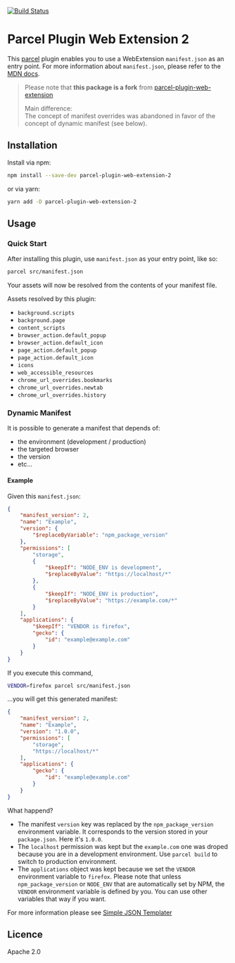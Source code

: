 [![Build Status](https://api.travis-ci.com/Cl00e9ment/parcel-plugin-web-extension.svg?branch=master)](https://travis-ci.com/Cl00e9ment/parcel-plugin-web-extension)

# Parcel Plugin Web Extension 2

This [parcel](https://github.com/parcel-bundler/parcel) plugin enables you to use a WebExtension `manifest.json` as an entry point. For more information about `manifest.json`, please refer to the [MDN docs](https://developer.mozilla.org/en-US/Add-ons/WebExtensions/manifest.json).

> Please note that **this package is a fork** from [parcel-plugin-web-extension](https://github.com/kevincharm/parcel-plugin-web-extension)
>
> Main difference:  
> The concept of manifest overrides was abandoned in favor of the concept of dynamic manifest (see below).

## Installation

Install via npm:
```sh
npm install --save-dev parcel-plugin-web-extension-2
```
or via yarn:
```sh
yarn add -D parcel-plugin-web-extension-2
```

## Usage

### Quick Start

After installing this plugin, use `manifest.json` as your entry point, like so:
```sh
parcel src/manifest.json
```
Your assets will now be resolved from the contents of your manifest file.

Assets resolved by this plugin:
- `background.scripts`
- `background.page`
- `content_scripts`
- `browser_action.default_popup`
- `browser_action.default_icon`
- `page_action.default_popup`
- `page_action.default_icon`
- `icons`
- `web_accessible_resources`
- `chrome_url_overrides.bookmarks`
- `chrome_url_overrides.newtab`
- `chrome_url_overrides.history`

### Dynamic Manifest

It is possible to generate a manifest that depends of:
- the environment (development / production)
- the targeted browser
- the version
- etc...

#### Example

Given this `manifest.json`:

```json
{
    "manifest_version": 2,
    "name": "Example",
    "version": {
        "$replaceByVariable": "npm_package_version"
    },
    "permissions": [
        "storage",
        {
            "$keepIf": "NODE_ENV is development",
            "$replaceByValue": "https://localhost/*"
        },
        {
            "$keepIf": "NODE_ENV is production",
            "$replaceByValue": "https://example.com/*"
        }
    ],
    "applications": {
        "$keepIf": "VENDOR is firefox",
        "gecko": {
            "id": "example@example.com"
        }
    }
}
```

If you execute this command,

```bash
VENDOR=firefox parcel src/manifest.json
```

...you will get this generated manifest:

```json
{
    "manifest_version": 2,
    "name": "Example",
    "version": "1.0.0",
    "permissions": [
        "storage",
		"https://localhost/*"
    ],
    "applications": {
        "gecko": {
            "id": "example@example.com"
        }
    }
}
```

What happend?  
- The manifest `version` key was replaced by the `npm_package_version` environment variable. It corresponds to the version stored in your `package.json`. Here it's `1.0.0`.
- The `localhost` permission was kept but the `example.com` one was droped because you are in a development environment. Use `parcel build` to switch to production environment.
- The `applications` object was kept because we set the `VENDOR` environment variable to `firefox`. Please note that unless `npm_package_version` or `NODE_ENV` that are automatically set by NPM, the `VENDOR` environment variable is defined by you. You can use other variables that way if you want.

For more information please see [Simple JSON Templater](https://www.npmjs.com/package/simple-json-templater)

## Licence

Apache 2.0
